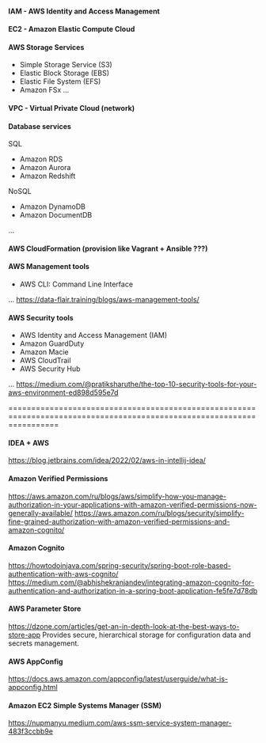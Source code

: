 #### IAM - AWS Identity and Access Management

#### EC2 - Amazon Elastic Compute Cloud

#### AWS Storage Services
* Simple Storage Service (S3)
* Elastic Block Storage (EBS)
* Elastic File System (EFS)
* Amazon FSx
...

#### VPC - Virtual Private Cloud  (network)

#### Database services
SQL
* Amazon RDS
* Amazon Aurora
* Amazon Redshift

NoSQL
* Amazon DynamoDB
* Amazon DocumentDB

...

#### AWS CloudFormation (provision like Vagrant + Ansible ???)

#### AWS Management tools
* AWS CLI: Command Line Interface

...
https://data-flair.training/blogs/aws-management-tools/

#### AWS Security tools
* AWS Identity and Access Management (IAM)
* Amazon GuardDuty
* Amazon Macie
* AWS CloudTrail
* AWS Security Hub 

...
https://medium.com/@pratiksharuthe/the-top-10-security-tools-for-your-aws-environment-ed898d595e7d

=======================================================================================================================

#### IDEA + AWS

https://blog.jetbrains.com/idea/2022/02/aws-in-intellij-idea/

#### Amazon Verified Permissions
https://aws.amazon.com/ru/blogs/aws/simplify-how-you-manage-authorization-in-your-applications-with-amazon-verified-permissions-now-generally-available/
https://aws.amazon.com/ru/blogs/security/simplify-fine-grained-authorization-with-amazon-verified-permissions-and-amazon-cognito/

#### Amazon Cognito
https://howtodoinjava.com/spring-security/spring-boot-role-based-authentication-with-aws-cognito/
https://medium.com/@abhishekranjandev/integrating-amazon-cognito-for-authentication-and-authorization-in-a-spring-boot-application-fe5fe7d78db

#### AWS Parameter Store
https://dzone.com/articles/get-an-in-depth-look-at-the-best-ways-to-store-app
Provides secure, hierarchical storage for configuration data and secrets management.

#### AWS AppConfig
https://docs.aws.amazon.com/appconfig/latest/userguide/what-is-appconfig.html

#### Amazon EC2 Simple Systems Manager (SSM)
https://nupmanyu.medium.com/aws-ssm-service-system-manager-483f3ccbb9e